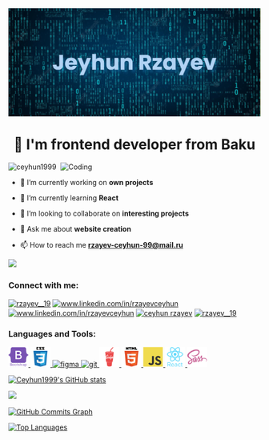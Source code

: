 <img align="center" alt="banner"  src="assets/banner (1).png" alt="">
  
<h1 align="center">👋 I'm frontend developer from Baku</h1>
<img align="right" alt="Coding" width="400" src="https://media.giphy.com/media/qgQUggAC3Pfv687qPC/giphy.gif">
<p align="left"> <img src="https://komarev.com/ghpvc/?username=ceyhun1999&label=Profile%20views&color=0e75b6&style=flat" alt="ceyhun1999" /> </p>

- 🔭 I’m currently working on **own projects**

- 🌱 I’m currently learning **React**

- 👯 I’m looking to collaborate on **interesting projects**

- 💬 Ask me about **website creation**

- 📫 How to reach me **rzayev-ceyhun-99@mail.ru**

<a href="https://github.com/Ceyhun1999" target="_blank" rel="noreferrer"><img
src="https://img.shields.io/github/followers/Ceyhun1999?logo=github&style=for-the-badge&color=0891b2&labelColor=1c1917" /></a>

<h3 align="left">Connect with me:</h3>
<p align="left">
<a href="https://github.com/Ceyhun1999" target="blank"><img align="center" src="https://raw.githubusercontent.com/danielcranney/readme-generator/main/public/icons/socials/github.svg" alt="rzayev__19" height="30" width="40" /></a>
<a href="https://www.linkedin.com/in/rzayevceyhun/" target="blank"><img align="center" src="https://raw.githubusercontent.com/rahuldkjain/github-profile-readme-generator/master/src/images/icons/Social/linked-in-alt.svg" alt="www.linkedin.com/in/rzayevceyhun" height="30" width="40" /></a>
<a href="https://vk.com/rzayev__19" target="blank"><img align="center" src="https://logos-download.com/wp-content/uploads/2021/06/Vkontakte_Logo_2016.svg" alt="www.linkedin.com/in/rzayevceyhun" height="30" width="40" /></a>
<a href=https://www.facebook.com/profile.php?id=100004671976974" target="blank"><img align="center" src="https://raw.githubusercontent.com/rahuldkjain/github-profile-readme-generator/master/src/images/icons/Social/facebook.svg" alt="ceyhun rzayev" height="30" width="40" /></a>
<a href="https://www.instagram.com/rzayev__19/" target="blank"><img align="center" src="https://raw.githubusercontent.com/rahuldkjain/github-profile-readme-generator/master/src/images/icons/Social/instagram.svg" alt="rzayev__19" height="30" width="40" /></a>
</p>

<h3 align="left">Languages and Tools:</h3>
<p align="left"> <a href="https://getbootstrap.com" target="_blank" rel="noreferrer"> <img src="https://raw.githubusercontent.com/devicons/devicon/master/icons/bootstrap/bootstrap-plain-wordmark.svg" alt="bootstrap" width="40" height="40"/> </a> <a href="https://www.w3schools.com/css/" target="_blank" rel="noreferrer"> <img src="https://raw.githubusercontent.com/devicons/devicon/master/icons/css3/css3-original-wordmark.svg" alt="css3" width="40" height="40"/> </a> <a href="https://www.figma.com/" target="_blank" rel="noreferrer"> <img src="https://www.vectorlogo.zone/logos/figma/figma-icon.svg" alt="figma" width="40" height="40"/> </a> <a href="https://git-scm.com/" target="_blank" rel="noreferrer"> <img src="https://www.vectorlogo.zone/logos/git-scm/git-scm-icon.svg" alt="git" width="40" height="40"/> </a> <a href="https://gulpjs.com" target="_blank" rel="noreferrer"> <img src="https://raw.githubusercontent.com/devicons/devicon/master/icons/gulp/gulp-plain.svg" alt="gulp" width="40" height="40"/> </a> <a href="https://www.w3.org/html/" target="_blank" rel="noreferrer"> <img src="https://raw.githubusercontent.com/devicons/devicon/master/icons/html5/html5-original-wordmark.svg" alt="html5" width="40" height="40"/> </a> <a href="https://developer.mozilla.org/en-US/docs/Web/JavaScript" target="_blank" rel="noreferrer"> <img src="https://raw.githubusercontent.com/devicons/devicon/master/icons/javascript/javascript-original.svg" alt="javascript" width="40" height="40"/> </a> <a href="https://www.photoshop.com/en" target="_blank" rel="noreferrer"> <a href="https://reactjs.org/" target="_blank" rel="noreferrer"> <img src="https://raw.githubusercontent.com/devicons/devicon/master/icons/react/react-original-wordmark.svg" alt="react" width="40" height="40"/> </a> <a href="https://sass-lang.com" target="_blank" rel="noreferrer"> <img src="https://raw.githubusercontent.com/devicons/devicon/master/icons/sass/sass-original.svg" alt="sass" width="40" height="40"/> </a> </p>


<a href="https://github.com/Ceyhun1999"><img src="https://github-readme-stats.vercel.app/api?username=Ceyhun1999&show_icons=true&hide=&count_private=true&title_color=0891b2&text_color=ffffff&icon_color=0891b2&bg_color=1c1917&hide_border=true&show_icons=true" alt="Ceyhun1999's GitHub stats" /></a>

<a href="https://github.com/Ceyhun1999"><img src="https://github-readme-streak-stats.herokuapp.com/?user=Ceyhun1999&stroke=ffffff&background=1c1917&ring=0891b2&fire=0891b2&currStreakNum=ffffff&currStreakLabel=0891b2&sideNums=ffffff&sideLabels=ffffff&dates=ffffff&hide_border=true" /></a>

<a href="https://github.com/Ceyhun1999"><img src="https://activity-graph.herokuapp.com/graph?username=Ceyhun1999&bg_color=1c1917&color=ffffff&line=0891b2&point=ffffff&area_color=1c1917&area=true&hide_border=true&custom_title=GitHub%20Commits%20Graph" alt="GitHub Commits Graph" /></a>

<a href="https://github.com/Ceyhun1999" align="left"><img src="https://github-readme-stats.vercel.app/api/top-langs/?username=Ceyhun1999&langs_count=10&title_color=0891b2&text_color=ffffff&icon_color=0891b2&bg_color=1c1917&hide_border=true&locale=en&custom_title=Top%20%Languages" alt="Top Languages" /></a>

